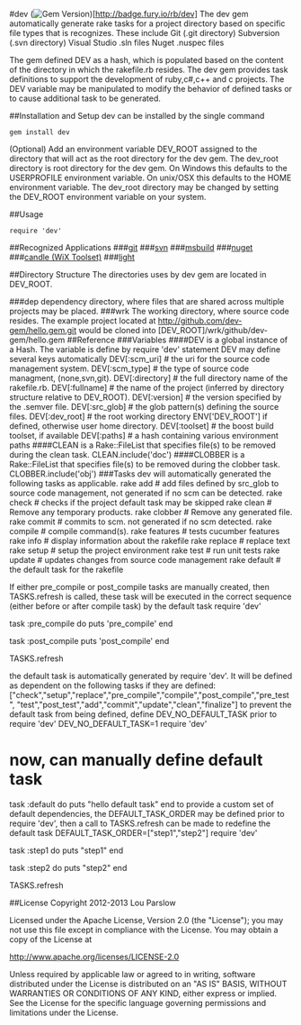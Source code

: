 #dev  (<img src="https://badge.fury.io/rb/dev.png" alt="Gem Version" />)[http://badge.fury.io/rb/dev]
The dev gem automatically generate rake tasks for a project directory
based on specific file types that is recognizes. These include
Git (.git directory)
Subversion (.svn directory)
Visual Studio .sln files
Nuget .nuspec files

The gem defined DEV as a hash, which is populated based on the content
of the directory in which the rakefile.rb resides.
The dev gem provides task definitions to support the development of ruby,c#,c++ and c projects.
The DEV variable may be manipulated to modify the behavior of defined tasks or to 
cause additional task to be generated.

##Installation and Setup
dev can be installed by the single command

    gem install dev


(Optional) Add an environment variable DEV_ROOT assigned to the directory that will act as the root directory for the dev gem.
The dev_root directory is root directory for the dev gem. On Windows this defaults to the USERPROFILE environment variable. On unix/OSX this defaults to the HOME environment variable. The dev_root directory may be changed by setting the DEV_ROOT environment variable on your system.

##Usage

    require 'dev'

##Recognized Applications
###[git](https://git-scm.com)
###[svn](https://subversion.apache.org)
###[msbuild](https://msdn.microsoft.com/en-us/library/0k6kkbsd.aspx)
###[nuget](https://www.nuget.org/packages/NuGet.CommandLine)
###[candle (WiX Toolset)](http://wixtoolset.org)
###[light](http://wixtoolset.org)

##Directory Structure
The directories uses by dev gem are located in DEV_ROOT.

###dep
dependency directory, where files that are shared across multiple projects may be placed.
###wrk
The working directory, where source code resides.
The example project located at http://github.com/dev-gem/hello.gem.git would be cloned into [DEV_ROOT]/wrk/github/dev-gem/hello.gem
##Reference
###Variables
####DEV is a global instance of a Hash. The variable is define by require 'dev' statement
DEV may define several keys automatically
  DEV[:scm_uri]   # the uri for the source code management system.
  DEV[:scm_type]  # the type of source code managment, (none,svn,git).
  DEV[:directory] # the full directory name of the rakefile.rb.
  DEV[:fullname]  # the name of the project (inferred by directory structure relative to DEV_ROOT).
  DEV[:version]   # the version specified by the .semver file.
  DEV[:src_glob]  # the glob pattern(s) defining the source files.
  DEV[:dev_root]  # the root working directory ENV['DEV_ROOT'] if defined, otherwise user home directory.
  DEV[:toolset]   # the boost build toolset, if available
  DEV[:paths]     # a hash containing various environment paths
####CLEAN is a Rake::FileList that specifies file(s) to be removed during the clean task.
  CLEAN.include('doc')
####CLOBBER is a Rake::FileList that specifies file(s) to be removed during the clobber task.
  CLOBBER.include('obj')
###Tasks
dev will automatically generated the following tasks as applicable.
  rake add       # add files defined by src_glob to source code management, not generated if no scm can be detected.
  rake check     # checks if the project default task may be skipped
  rake clean     # Remove any temporary products.
  rake clobber   # Remove any generated file.
  rake commit    # commits to scm. not generated if no scm detected.
  rake compile   # compile command(s). 
  rake features  # tests cucumber features
  rake info      # display information about the rakefile
  rake replace   # replace text
  rake setup     # setup the project environment
  rake test      # run unit tests
  rake update    # updates changes from source code management
  rake default   # the default task for the rakefile

If either pre_compile or post_compile tasks are manually created, then TASKS.refresh is called,
these task will be executed in the correct sequence (either before or after compile task) by the default task
  require 'dev'

  task :pre_compile do
    puts 'pre_compile'
  end

  task :post_compile
    puts 'post_compile'
  end

  TASKS.refresh

the default task is automatically generated by require 'dev'. It will be defined as dependent on the following tasks if they are defined:
  ["check","setup","replace","pre_compile","compile","post_compile","pre_test",
   "test","post_test","add","commit","update","clean","finalize"]
to prevent the default task from being defined, define DEV_NO_DEFAULT_TASK prior to require 'dev'
  DEV_NO_DEFAULT_TASK=1
  require 'dev'

  # now, can manually define default task
  task :default do
    puts "hello default task"
  end
to provide a custom set of default dependencies, the DEFAULT_TASK_ORDER may be defined prior to require 'dev',
then a call to TASKS.refresh can be made to redefine the default task
  DEFAULT_TASK_ORDER=["step1","step2"]
  require 'dev'

  task :step1 do
    puts "step1"
  end

  task :step2 do
    puts "step2"
  end

  TASKS.refresh    

##License
Copyright 2012-2013 Lou Parslow

Licensed under the Apache License, Version 2.0 (the "License");
you may not use this file except in compliance with the License.
You may obtain a copy of the License at

http://www.apache.org/licenses/LICENSE-2.0

Unless required by applicable law or agreed to in writing, software
distributed under the License is distributed on an "AS IS" BASIS,
WITHOUT WARRANTIES OR CONDITIONS OF ANY KIND, either express or implied.
See the License for the specific language governing permissions and
limitations under the License.
